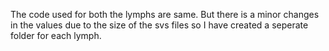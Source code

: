 The code used for both the lymphs are same. But there is a minor changes in the values due to the size of the svs files so I have created a seperate folder for each lymph.

